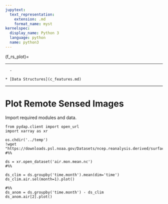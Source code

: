 ```yaml
---
jupytext:
  text_representation:
    extension: .md
    format_name: myst
kernelspec:
  display_name: Python 3
  language: python
  name: python3
---
```


(f_rs_plot)=


---------------
```{admonition} Learning Objectives
  - 
```
```{admonition} Review
* [Data Structures](c_features.md)
```
--------------


# Plot Remote Sensed Images
Import required modules and data.

```{code-cell} ipython3
from pydap.client import open_url
import xarray as xr

os.chdir('../temp')
!wget "https://downloads.psl.noaa.gov/Datasets/ncep.reanalysis.derived/surface/air.mon.mean.nc"
#%%

ds = xr.open_dataset('air.mon.mean.nc')
#%%

ds_clim = ds.groupby('time.month').mean(dim='time')
ds_clim.air.sel(month=1).plot()

#%%
ds_anom = ds.groupby('time.month') - ds_clim
ds_anom.air[2].plot()

```

